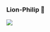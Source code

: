 ### Lion-Philip 👋
<picture>
  <source
    srcset="https://github-readme-stats.vercel.app/api?username=anuraghazra&show_icons=true&theme=dark"
    media="(prefers-color-scheme: dark)"
  />
  <source
    srcset="https://github-readme-stats.vercel.app/api?username=anuraghazra&show_icons=true"
    media="(prefers-color-scheme: light), (prefers-color-scheme: no-preference)"
  />
 
  <img src="https://img-blog.csdnimg.cn/6ee7cacc267b4ec8b570b2ab9c0a0ce1.png" align=right/>

</picture>


